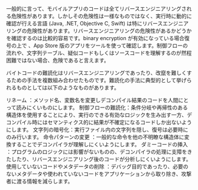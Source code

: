一般的に言って、モバイルアプリのコードは全てリバースエンジニアリングされる危険性があります。しかしその危険性は一様なものではなく、実行時に動的に確認が行える言語 (Java, .NET, Objective C, Swift) は特にリバースエンジニアリングの危険性があります。リバースエンジニアリングの危険性があるかどうかを確認するのは比較的容易です。binary encryption が有効になっている場合復号の上で 、App Store 版のアプリをツールを使って確認します。制御フローの流れや、文字列テーブル、疑似コードもしくはソースコードを理解するのが然程困難ではない場合、危険であると言えます。

バイトコードの難読化はリバースエンジニアリングであったり、改竄を難しくするための手法を複数組み合わせたものです。難読化の手法に典型的として挙げられるものとしては以下のようなものがあります。

リネーム ：メソッド名、変数名を変更しデコンパイル結果のコードを人間にとって読みにくいものにします。
制御フローの難読化：条件分岐や再帰性のある構造体を使用することにより、実行のできる有効なロジックを生み出す一方、デコンパイル時にはセマンティクス的に結果が不確定になるコードしか出ないようにします。
文字列の暗号化：実行ファイル内の文字列を隠し、復号は必要時にのみ行います。
命令パターンの変更 ：一般的な命令を他の不明瞭な構造体に変換することでデコンパイラが理解しにくいようにします。
ダミーコードの挿入 ：プログラムのロジックには影響がないものの、デコンパイラの処理に支障をきたしたり、リバースエンジニアリング後のコードが分析しにくいようにします。
使用していないコードやメタデータの削除 ：デバッグ目的であったり、必要のないメタデータや使われていないコードをアプリケーションから取り除き、攻撃者に渡る情報を減らします。